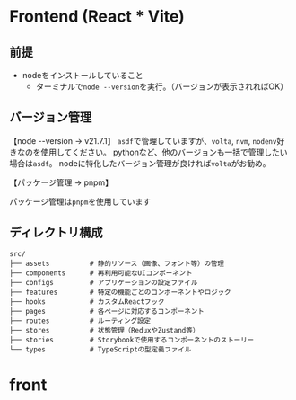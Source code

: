 # Frontend (React \* Vite)

## 前提

- nodeをインストールしていること
  - ターミナルで`node --version`を実行。（バージョンが表示されればOK）

## バージョン管理

【node --version -> v21.7.1】
`asdf`で管理していますが、`volta`, `nvm`, `nodenv`好きなのを使用してください。
pythonなど、他のバージョンも一括で管理したい場合は`asdf`。
nodeに特化したバージョン管理が良ければ`volta`がお勧め。

【パッケージ管理 -> pnpm】

パッケージ管理は`pnpm`を使用しています

## ディレクトリ構成

```ディレクトリ構成
src/
├── assets          # 静的リソース（画像、フォント等）の管理
├── components      # 再利用可能なUIコンポーネント
├── configs         # アプリケーションの設定ファイル
├── features        # 特定の機能ごとのコンポーネントやロジック
├── hooks           # カスタムReactフック
├── pages           # 各ページに対応するコンポーネント
├── routes          # ルーティング設定
├── stores          # 状態管理（ReduxやZustand等）
├── stories         # Storybookで使用するコンポーネントのストーリー
└── types           # TypeScriptの型定義ファイル

```
# front
